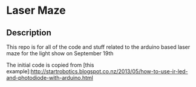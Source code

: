 Laser Maze
==========

## Description

This repo is for all of the code and stuff related to the arduino based laser maze for the light show on September 19th

The initial code is copied from [this example]:http://startrobotics.blogspot.co.nz/2013/05/how-to-use-ir-led-and-photodiode-with-arduino.html

